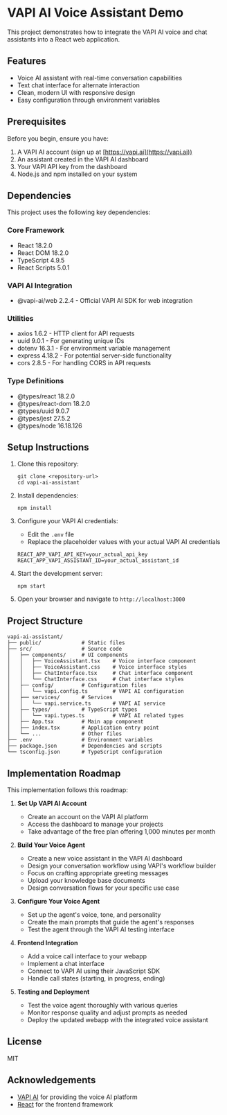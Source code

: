 # VAPI AI Voice Assistant Demo

This project demonstrates how to integrate the VAPI AI voice and chat assistants into a React web application.

## Features

- Voice AI assistant with real-time conversation capabilities
- Text chat interface for alternate interaction
- Clean, modern UI with responsive design
- Easy configuration through environment variables

## Prerequisites

Before you begin, ensure you have:

1. A VAPI AI account (sign up at [https://vapi.ai](https://vapi.ai))
2. An assistant created in the VAPI AI dashboard
3. Your VAPI API key from the dashboard
4. Node.js and npm installed on your system

## Dependencies

This project uses the following key dependencies:

### Core Framework
- React 18.2.0
- React DOM 18.2.0
- TypeScript 4.9.5
- React Scripts 5.0.1

### VAPI AI Integration
- @vapi-ai/web 2.2.4 - Official VAPI AI SDK for web integration

### Utilities
- axios 1.6.2 - HTTP client for API requests
- uuid 9.0.1 - For generating unique IDs
- dotenv 16.3.1 - For environment variable management
- express 4.18.2 - For potential server-side functionality
- cors 2.8.5 - For handling CORS in API requests

### Type Definitions
- @types/react 18.2.0
- @types/react-dom 18.2.0
- @types/uuid 9.0.7
- @types/jest 27.5.2
- @types/node 16.18.126

## Setup Instructions

1. Clone this repository:
   ```
   git clone <repository-url>
   cd vapi-ai-assistant
   ```

2. Install dependencies:
   ```
   npm install
   ```

3. Configure your VAPI AI credentials:
   - Edit the `.env` file
   - Replace the placeholder values with your actual VAPI AI credentials
   ```
   REACT_APP_VAPI_API_KEY=your_actual_api_key
   REACT_APP_VAPI_ASSISTANT_ID=your_actual_assistant_id
   ```

4. Start the development server:
   ```
   npm start
   ```

5. Open your browser and navigate to `http://localhost:3000`

## Project Structure

```
vapi-ai-assistant/
├── public/             # Static files
├── src/                # Source code
│   ├── components/     # UI components
│   │   ├── VoiceAssistant.tsx    # Voice interface component
│   │   ├── VoiceAssistant.css    # Voice interface styles
│   │   ├── ChatInterface.tsx     # Chat interface component
│   │   └── ChatInterface.css     # Chat interface styles
│   ├── config/         # Configuration files
│   │   └── vapi.config.ts        # VAPI AI configuration
│   ├── services/       # Services 
│   │   └── vapi.service.ts       # VAPI AI service
│   ├── types/          # TypeScript types
│   │   └── vapi.types.ts         # VAPI AI related types
│   ├── App.tsx         # Main app component
│   ├── index.tsx       # Application entry point
│   └── ...             # Other files
├── .env                # Environment variables
├── package.json        # Dependencies and scripts
└── tsconfig.json       # TypeScript configuration
```

## Implementation Roadmap

This implementation follows this roadmap:

1. **Set Up VAPI AI Account**
   - Create an account on the VAPI AI platform
   - Access the dashboard to manage your projects
   - Take advantage of the free plan offering 1,000 minutes per month

2. **Build Your Voice Agent**
   - Create a new voice assistant in the VAPI AI dashboard
   - Design your conversation workflow using VAPI's workflow builder
   - Focus on crafting appropriate greeting messages
   - Upload your knowledge base documents
   - Design conversation flows for your specific use case

3. **Configure Your Voice Agent**
   - Set up the agent's voice, tone, and personality
   - Create the main prompts that guide the agent's responses
   - Test the agent through the VAPI AI testing interface

4. **Frontend Integration**
   - Add a voice call interface to your webapp
   - Implement a chat interface
   - Connect to VAPI AI using their JavaScript SDK
   - Handle call states (starting, in progress, ending)

5. **Testing and Deployment**
   - Test the voice agent thoroughly with various queries
   - Monitor response quality and adjust prompts as needed
   - Deploy the updated webapp with the integrated voice assistant

## License

MIT

## Acknowledgements

- [VAPI AI](https://vapi.ai) for providing the voice AI platform
- [React](https://reactjs.org) for the frontend framework
